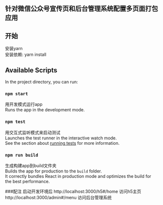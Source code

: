## 针对微信公众号宣传页和后台管理系统配置多页面打包应用

## 开始
安装yarn<br>
安装依赖: yarn install<br>


## Available Scripts

In the project directory, you can run:

### `npm start`

用开发模式运行app<br>
Runs the app in the development mode.<br>

### `npm test`
用交互式监听模式来启动测试<br>
Launches the test runner in the interactive watch mode.<br>
See the section about [running tests](https://facebook.github.io/create-react-app/docs/running-tests) for more information.

### `npm run build`
生成构建app到build文件夹<br>
Builds the app for production to the `build` folder.<br>
It correctly bundles React in production mode and optimizes the build for the best performance.

###配注
启动开发环境后
http://localhost:3000/h5#/home 访问h5主页<br>
http://localhost:3000/admin#/menu 访问后台管理系统<br>
